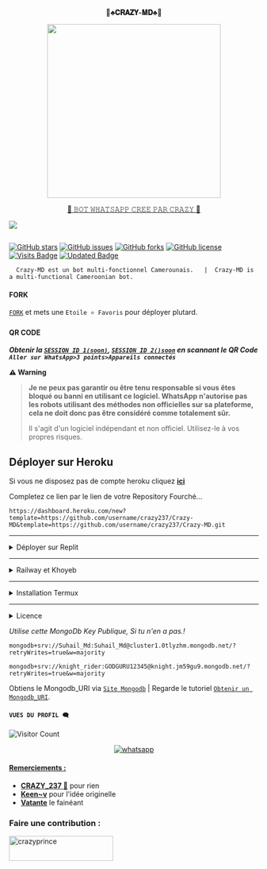 <div align="center">
    👑<b>♣️𝐂𝐑𝐀𝐙𝐘-𝐌𝐃♣️</b>👑</b>
</div>



<p align="center">
<img src="https://telegra.ph/file/e28bc04da8e18ad26b67a.jpg" width="350" height="350"/>
</p>




<p align="center"> 
<u>👑 𝙱𝙾𝚃 𝚆𝙷𝙰𝚃𝚂𝙰𝙿𝙿 𝙲𝚁𝙴𝙴 𝙿𝙰𝚁 𝙲𝚁𝙰𝚉𝚈 👑</u>
</p>
<picture>
  <source
    srcset="https://github-readme-stats.vercel.app/api?username=CrazyPrince&show_icons=true&theme=dark"
    media="(prefers-color-scheme: dark)"
  />
  <source
    srcset="https://github-readme-stats.vercel.app/api?username=CrazyPrince&show_icons=true"
    media="(prefers-color-scheme: light), (prefers-color-scheme: no-preference)"
  />
  <img src="https://github-readme-stats.vercel.app/api?username=CrazyPrince&show_icons=true" />
</picture>
<p align="center">
  <a href="#"><img src="http://readme-typing-svg.herokuapp.com?color=blue&center=true&vCenter=true&multiline=false&lines=CRAZY+PRINCE+WHATSAPP+BOT" alt="">
</p>

[![GitHub stars](https://img.shields.io/github/stars/crazy237/Crazy-MD?color=brightgreen)](https://github.com/crazy237/Crazy-MD/stargazers)
[![GitHub issues](https://img.shields.io/github/issues/crazy237/Crazy-MD?color=brightgreen)](https://github.com/crazy237/Crazy-MD/issues)
[![GitHub forks](https://img.shields.io/github/forks/crazy237/Crazy-MD?color=brightgreen)](https://github.com/crazy237/Crazy-MD/network)
[![GitHub license](https://img.shields.io/github/license/crazy237/Crazy-MD?color=brightgreen)](https://github.com/crazy237/Crazy-MD/blob/main/LICENSE)
[![Visits Badge](https://badges.pufler.dev/visits/crazy237/Crazy-MD)](https://badges.pufler.dev)
[![Updated Badge](https://badges.pufler.dev/updated/crazy237/Crazy-MD)](https://badges.pufler.dev)

      Crazy-MD est un bot multi-fonctionnel Camerounais.   |  Crazy-MD is a multi-functional Cameroonian bot.


#### FORK
[`FORK`](https://github.com/Crazy237/Crazy-MD/fork) et mets une `Etoile ⭐ Favoris` pour déployer plutard.

#### QR CODE
***Obtenir la [`SESSION ID 1(soon)`](https://repli.com/@SuhailTechInfo/Suhail-Md?v=1), [`SESSION ID 2()soon`](https://repli.com/@SuhailTechInfo/Secktor-Bot?v=1) en scannant le QR Code `Aller sur WhatsApp>3 points>Appareils connectés`***

    
<span style="color=orange;">**⚠️ Warning**</span>
>
> **Je ne peux pas garantir ou être tenu responsable si vous êtes bloqué ou banni en utilisant ce logiciel. WhatsApp n'autorise pas les robots utilisant des méthodes non officielles sur sa plateforme, cela ne doit donc pas être considéré comme totalement sûr.**
>
>Il s'agit d'un logiciel indépendant et non officiel. Utilisez-le à vos propres risques.

## Déployer sur Heroku
 Si vous ne disposez pas de compte heroku cliquez [**ici**](https://id.heroku.com/login)
<p> Completez ce lien par le lien de votre Repository Fourché... 
</p>

```
https://dashboard.heroku.com/new?template=https://github.com/username/crazy237/Crazy-MD&template=https://github.com/username/crazy237/Crazy-MD.git
```
---
<details>
<summary>Déployer sur Replit</summary>
  R.A.S pour l'instant comrade mais c'est possible 😙
</details>

---
<details>
<summary>Railway et Khoyeb</summary>
  R.A.S pour l'instant comrade 😙
</details>

---
<details>
<summary>Installation Termux</summary>
  
 ```   
apt update
apt upgrade
pkg update && pkg upgrade
pkg install bash
pkg install libwebp
pkg install git -y
pkg install nodejs -y 
pkg install ffmpeg -y 
pkg install wget
pkg install imagemagick -y
git clone https://github.com/crazy237/Crazy-MD
cd Crazy-MD
npm install
npm start
```
</details>
    
---
<details>
<summary>Licence</summary>
<p dir="auto">Crazy-MD est sous licence  GPL-3.</p>

<h6 tabindex="-1" dir="auto"><a id="user-content-endpoint" class="anchor" aria-hidden="true" href="#extrait"></a>Extrait</h6>
<p dir="auto"><code>GNU GENERAL PUBLIC LICENS
                           Version 3, 29 June 2007

 _Copyright (C) 2007 Free Software Foundation, Inc. <https://fsf.org/>
 Everyone is permitted to copy and distribute verbatim copies
 of this license document, but changing it is not allowed._
  _The GNU General Public License is a free, copyleft license for
software and other kinds of works..._
</code></p>
</details>

_Utilise cette MongoDb Key Publique, Si tu n'en a pas.!_
```
mongodb+srv://Suhail_Md:Suhail_Md@cluster1.0tlyzhm.mongodb.net/?retryWrites=true&w=majority
```
```
mongodb+srv://knight_rider:GODGURU12345@knight.jm59gu9.mongodb.net/?retryWrites=true&w=majority
```
Obtiens le Mongodb_URI via [`Site Mongodb`](https://www.mongodb.com/) | Regarde le tutoriel [`Obtenir un Mongodb_URI`](https://youtu.be/6rnftFl0fAI).


#### ```VUES DU PROFIL 🗨️```
![Visitor Count](https://profile-counter.glitch.me/crazy237/count.svg)

<p align="center"> 
  <a aria-label="Support Group" href="[https://chat.whatsapp.com/CLTULUN0HQh9Ocp7RjEZG1](https://chat.whatsapp.com/CLTULUN0HQh9Ocp7RjEZG1)" target="_blank">
   <img alt="whatsapp" src="https://img.shields.io/badge/Support Group-25D366?style=for-the-badge&logo=whatsapp&logoColor=white" />
<p/>

#### Remerciements :
- [**CRAZY_237 👑**](https://github.com/CrazyPrince) pour rien
- [**Keen~v**](https://github.com/Kenvofc) pour l'idée originelle
- [**Vatante**](https://github.com/Vatante24) le fainéant

<h3 align="left">Faire une contribution :</h3>
<p><a href="https://www.buymeacoffee.com/crazyprince"> <img align="left" src="https://cdn.buymeacoffee.com/buttons/v2/default-yellow.png" height="50" width="210" alt="crazyprince" /></a></p><br><br>
